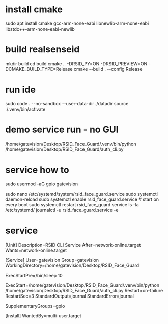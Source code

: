 # install cmake
sudo apt install cmake gcc-arm-none-eabi libnewlib-arm-none-eabi libstdc++-arm-none-eabi-newlib

# build realsenseid
mkdir build
cd build
cmake .. -DRSID_PY=ON -DRSID_PREVIEW=ON -DCMAKE_BUILD_TYPE=Release
cmake --build . --config Release

# run ide

sudo code . --no-sandbox --user-data-dir ./datadir
source ./.venv/bin/activate

# demo service run - no GUI
/home/gatevision/Desktop/RSID_Face_Guard/.venv/bin/python /home/gatevision/Desktop/RSID_Face_Guard/auth_cli.py

# service how to
sudo usermod -aG gpio gatevision

sudo nano /etc/systemd/system/rsid_face_guard.service
sudo systemctl daemon-reload
sudo systemctl enable rsid_face_guard.service           # start on every boot
sudo systemctl restart rsid_face_guard.service
ls -la /etc/systemd/
journalctl -u rsid_face_guard.service -e


# service
[Unit]
Description=RSID CLI Service
After=network-online.target
Wants=network-online.target

[Service]
User=gatevision
Group=gatevision
WorkingDirectory=/home/gatevision/Desktop/RSID_Face_Guard

ExecStartPre=/bin/sleep 10

ExecStart=/home/gatevision/Desktop/RSID_Face_Guard/.venv/bin/python /home/gatevision/Desktop/RSID_Face_Guard/auth_cli.py
Restart=on-failure
RestartSec=3
StandardOutput=journal
StandardError=journal

SupplementaryGroups=gpio

[Install]
WantedBy=multi-user.target
